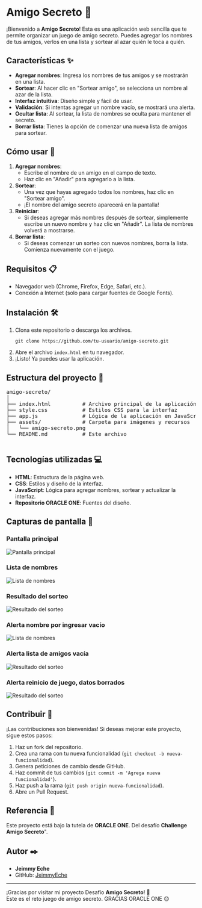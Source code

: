 <h1>Amigo Secreto 🎁</h1>
    <p>¡Bienvenido a <strong>Amigo Secreto</strong>! Esta es una aplicación web sencilla que te permite organizar un juego de amigo secreto. Puedes agregar los nombres de tus amigos, verlos en una lista y sortear al azar quién le toca a quién.</p>

<h2>Características ✨</h2>
    <ul>
        <li><strong>Agregar nombres</strong>: Ingresa los nombres de tus amigos y se mostrarán en una lista.</li>
        <li><strong>Sortear</strong>: Al hacer clic en "Sortear amigo", se selecciona un nombre al azar de la lista.</li>
        <li><strong>Interfaz intuitiva</strong>: Diseño simple y fácil de usar.</li>
        <li><strong>Validación</strong>: Si intentas agregar un nombre vacío, se mostrará una alerta.</li>
        <li><strong>Ocultar lista</strong>: Al sortear, la lista de nombres se oculta para mantener el secreto.</li>
        <li><strong>Borrar lista</strong>: Tienes la opción de comenzar una nueva lista de amigos para sortear.</li>
    </ul>

<h2>Cómo usar 🚀</h2>
    <ol>
        <li><strong>Agregar nombres</strong>:
            <ul>
                <li>Escribe el nombre de un amigo en el campo de texto.</li>
                <li>Haz clic en "Añadir" para agregarlo a la lista.</li>
            </ul>
        </li>
        <li><strong>Sortear</strong>:
            <ul>
                <li>Una vez que hayas agregado todos los nombres, haz clic en "Sortear amigo".</li>
                <li>¡El nombre del amigo secreto aparecerá en la pantalla!</li>
            </ul>
        </li>
        <li><strong>Reiniciar</strong>:
            <ul>
                <li>Si deseas agregar más nombres después de sortear, simplemente escribe un nuevo nombre y haz clic en "Añadir". La lista de nombres volverá a mostrarse.</li>
            </ul>
        </li>
        <li><strong>Borrar lista</strong>:
            <ul>
                <li>Si deseas comenzar un sorteo con nuevos nombres, borra la lista. Comienza nuevamente con el juego.</li>
            </ul>
        </li>
    </ol>
<h2>Requisitos 📋</h2>
    <ul>
        <li>Navegador web (Chrome, Firefox, Edge, Safari, etc.).</li>
        <li>Conexión a Internet (solo para cargar fuentes de Google Fonts).</li>
    </ul>

<h2>Instalación 🛠️</h2>
    <ol>
        <li>Clona este repositorio o descarga los archivos.
            <pre><code>git clone https://github.com/tu-usuario/amigo-secreto.git</code></pre>
        </li>
        <li>Abre el archivo <code>index.html</code> en tu navegador.</li>
        <li>¡Listo! Ya puedes usar la aplicación.</li>
    </ol>

<h2>Estructura del proyecto 📂</h2>
    <pre>
amigo-secreto/
│
├── index.html          # Archivo principal de la aplicación
├── style.css           # Estilos CSS para la interfaz
├── app.js              # Lógica de la aplicación en JavaScript
├── assets/             # Carpeta para imágenes y recursos
│   └── amigo-secreto.png
└── README.md           # Este archivo
    </pre>

<h2>Tecnologías utilizadas 💻</h2>
    <ul>
        <li><strong>HTML</strong>: Estructura de la página web.</li>
        <li><strong>CSS</strong>: Estilos y diseño de la interfaz.</li>
        <li><strong>JavaScript</strong>: Lógica para agregar nombres, sortear y actualizar la interfaz.</li>
        <li><strong>Repositorio ORACLE ONE</strong>: Fuentes del diseño.</li>
    </ul>

<h2>Capturas de pantalla 📸</h2>
<h3>Pantalla principal</h3>
    <img src="assets/gui-principal.png" alt="Pantalla principal" class="screenshot">

<h3>Lista de nombres</h3>
    <img src="assets/gui-lista.png" alt="Lista de nombres" class="screenshot">

<h3>Resultado del sorteo</h3>
    <img src="assets/gui-sorteo.png" alt="Resultado del sorteo" class="screenshot">

<h3>Alerta nombre por ingresar vacío</h3>
    <img src="assets/gui-alert-espacioVacio.png" alt="Lista de nombres" class="screenshot">

<h3>Alerta lista de amigos vacía</h3>
    <img src="assets/gui-alert-sinLista.png" alt="Resultado del sorteo" class="screenshot">
    
<h3>Alerta reinicio de juego, datos borrados</h3>
    <img src="assets/gui-alert-eliminado.png" alt="Resultado del sorteo" class="screenshot">
        
  <h2>Contribuir 🤝</h2>
    <p>¡Las contribuciones son bienvenidas! Si deseas mejorar este proyecto, sigue estos pasos:</p>
    <ol>
        <li>Haz un fork del repositorio.</li>
        <li>Crea una rama con tu nueva funcionalidad (<code>git checkout -b nueva-funcionalidad</code>).</li>
        <li>Genera peticiones de cambio desde GitHub.</li>
        <li>Haz commit de tus cambios (<code>git commit -m 'Agrega nueva funcionalidad'</code>).</li>
        <li>Haz push a la rama (<code>git push origin nueva-funcionalidad</code>).</li>
        <li>Abre un Pull Request.</li>
    </ol>

<h2>Referencia 📄</h2>
    <p>Este proyecto está bajo la tutela de <strong>ORACLE ONE</strong>. Del desafío <strong>Challenge Amigo Secreto</strong>".</p>

<h2>Autor ✒️</h2>
    <ul>
        <li><strong>Jeimmy Eche</strong></li>
        <li>GitHub: <a href="https://github.com/Jeimmy12">JeimmyEche</a></li>
    </ul>

  <hr>
    <p>¡Gracias por visitar mi proyecto Desafío <strong>Amigo Secreto</strong>! 🎉<br>Este es el reto juego de amigo secreto. GRACIAS ORACLE ONE 😊</p>
